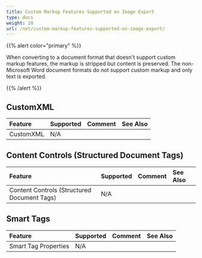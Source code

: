 ```yaml
---
title: Custom Markup Features Supported on Image Export
type: docs
weight: 20
url: /net/custom-markup-features-supported-on-image-export/
---
```


{{% alert color="primary" %}} 

When converting to a document format that doesn't support custom markup features, the markup is stripped but content is preserved. The non-Microsoft Word document formats do not support custom markup and only text is exported.

{{% /alert %}} 

## **CustomXML**

|**Feature**|**Supported**|**Comment**|**See Also**|
| :- | :- | :- | :- |
|CustomXML |N/A | | |

## **Content Controls (Structured Document Tags)**

|**Feature**|**Supported**|**Comment**|**See Also**|
| :- | :- | :- | :- |
|Content Controls (Structured Document Tags) |N/A | | |

## **Smart Tags**

|**Feature**|**Supported**|**Comment**|**See Also**|
| :- | :- | :- | :- |
|Smart Tag Properties |N/A | | |

